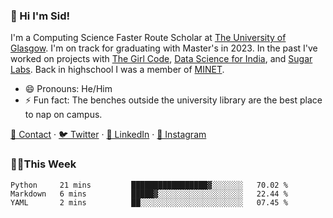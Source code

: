 ### 👋 Hi I'm Sid!
I'm a Computing Science Faster Route Scholar at [The University of Glasgow](https://gla.ac.uk). I'm on track for graduating with Master's in 2023. In the past I've worked on projects with [The Girl Code](https://thegirlcode.co/), [Data Science for India](), and [Sugar Labs](https://sugarlabs.org/). Back in highschool I was a member of [MINET](https://minet.co/). 

- 😄 Pronouns: He/Him
- ⚡ Fun fact: The benches outside the university library are the best place to nap on campus.

[📇 Contact](https://sid.gg/) · [🐦 Twitter](https://twitter.com/scholaronroad) · [👔 LinkedIn](https://linkedin.com/in/sidhant-bhavnani) · [📸 Instagram](https://www.instagram.com/bhavnani.pvt/) 

### 👨‍💻This Week
<!--START_SECTION:waka-->
```text
Python     21 mins         █████████████████▓░░░░░░░   70.02 % 
Markdown   6 mins          █████▓░░░░░░░░░░░░░░░░░░░   22.44 % 
YAML       2 mins          ██░░░░░░░░░░░░░░░░░░░░░░░   07.45 % 
```
<!--END_SECTION:waka-->
